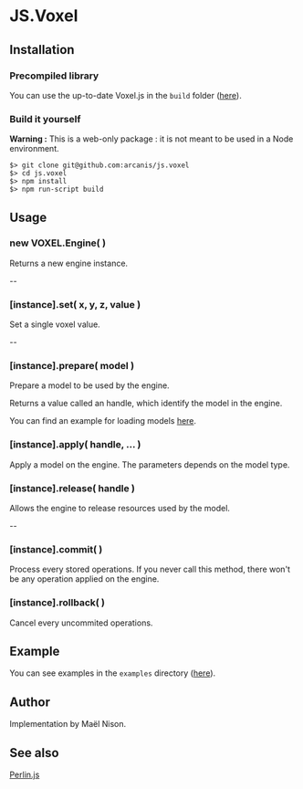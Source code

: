 # JS.Voxel

## Installation

### Precompiled library

You can use the up-to-date Voxel.js in the `build` folder ([here](http://github.com/arcanis/js.voxel/blob/master/build/Voxel.js)).

### Build it yourself

**Warning :** This is a web-only package : it is not meant to be used in a Node environment.

```
$> git clone git@github.com:arcanis/js.voxel
$> cd js.voxel
$> npm install
$> npm run-script build
```

## Usage

### new VOXEL.Engine( )

Returns a new engine instance.

--

### [instance].set( x, y, z, value )
Set a single voxel value.

--

### [instance].prepare( model )
Prepare a model to be used by the engine.

Returns a value called an handle, which identify the model in the engine.

You can find an example for loading models [here](http://arcanis.github.com/js.voxel/examples/binvox_loader.html).

### [instance].apply( handle, ... )
Apply a model on the engine. The parameters depends on the model type.

### [instance].release( handle )
Allows the engine to release resources used by the model.

--

### [instance].commit( )
Process every stored operations.
If you never call this method, there won't be any operation applied on the engine.

### [instance].rollback( )
Cancel every uncommited operations.

## Example

You can see examples in the `examples` directory ([here](http://github.com/arcanis/js.voxel/tree/master/examples/)).

## Author

Implementation by Maël Nison.

## See also

[Perlin.js](http://github.com/arcanis/js.perlin)
